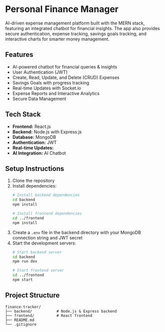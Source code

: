 # Personal Finance Manager  

AI-driven expense management platform built with the MERN stack, featuring an integrated chatbot for financial insights. The app also provides secure authentication, expense tracking, savings goals tracking, and interactive charts for smarter money management.  

## Features  

- AI-powered chatbot for financial queries & insights  
- User Authentication (JWT)  
- Create, Read, Update, and Delete (CRUD) Expenses  
- Savings Goals with progress tracking  
- Real-time Updates with Socket.io  
- Expense Reports and Interactive Analytics  
- Secure Data Management  

## Tech Stack  

- **Frontend:** React.js  
- **Backend:** Node.js with Express.js  
- **Database:** MongoDB  
- **Authentication:** JWT  
- **Real-time Updates:** 
- **AI Integration:** AI Chatbot

## Setup Instructions

1. Clone the repository
2. Install dependencies:
   ```bash
   # Install backend dependencies
   cd backend
   npm install

   # Install frontend dependencies
   cd ../frontend
   npm install
   ```
3. Create a `.env` file in the backend directory with your MongoDB connection string and JWT secret
4. Start the development servers:
   ```bash
   # Start backend server
   cd backend
   npm run dev

   # Start frontend server
   cd ../frontend
   npm start
   ```

## Project Structure

```
finance-tracker/
├── backend/           # Node.js & Express backend
├── frontend/          # React frontend
├── README.md         
└── .gitignore       
```
